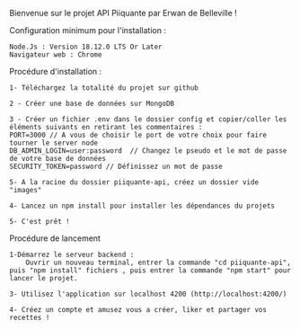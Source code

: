 Bienvenue sur le projet API Piiquante par Erwan de Belleville !


Configuration minimum pour l'installation :

    Node.Js : Version 18.12.0 LTS Or Later
    Navigateur web : Chrome


Procédure d'installation :

    1- Téléchargez la totalité du projet sur github

    2 - Créer une base de données sur MongoDB 

    3 - Créer un fichier .env dans le dossier config et copier/coller les éléments suivants en retirant les commentaires :
    PORT=3000 // A vous de choisir le port de votre choix pour faire tourner le server node
    DB_ADMIN_LOGIN=user:password  // Changez le pseudo et le mot de passe de votre base de données
    SECURITY_TOKEN=password // Définissez un mot de passe 

    5- A la racine du dossier piiquante-api, créez un dossier vide "images"

    4- Lancez un npm install pour installer les dépendances du projets

    5- C'est prêt !


Procédure de lancement

    1-Démarrez le serveur backend :
        Ouvrir un nouveau terminal, entrer la commande "cd piiquante-api", puis "npm install" fichiers , puis entrer la commande "npm start" pour lancer le projet.

    3- Utilisez l'application sur localhost 4200 (http://localhost:4200/)

    4- Créez un compte et amusez vous a créer, liker et partager vos recettes !